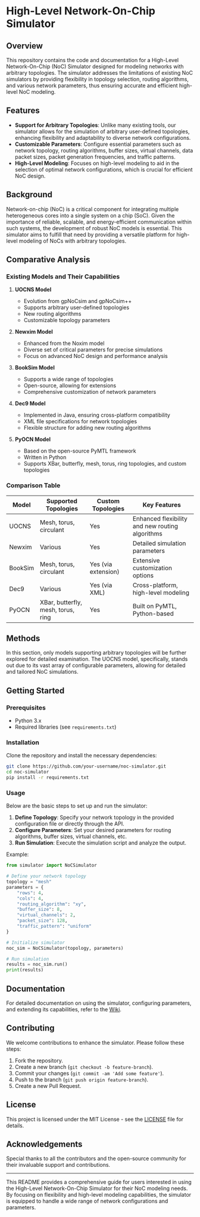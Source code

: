 # High-Level Network-On-Chip Simulator

## Overview

This repository contains the code and documentation for a High-Level Network-On-Chip (NoC) Simulator designed for modeling networks with arbitrary topologies. The simulator addresses the limitations of existing NoC simulators by providing flexibility in topology selection, routing algorithms, and various network parameters, thus ensuring accurate and efficient high-level NoC modeling.

## Features

- **Support for Arbitrary Topologies**: Unlike many existing tools, our simulator allows for the simulation of arbitrary user-defined topologies, enhancing flexibility and adaptability to diverse network configurations.
- **Customizable Parameters**: Configure essential parameters such as network topology, routing algorithms, buffer sizes, virtual channels, data packet sizes, packet generation frequencies, and traffic patterns.
- **High-Level Modeling**: Focuses on high-level modeling to aid in the selection of optimal network configurations, which is crucial for efficient NoC design.

## Background

Network-on-chip (NoC) is a critical component for integrating multiple heterogeneous cores into a single system on a chip (SoC). Given the importance of reliable, scalable, and energy-efficient communication within such systems, the development of robust NoC models is essential. This simulator aims to fulfill that need by providing a versatile platform for high-level modeling of NoCs with arbitrary topologies.

## Comparative Analysis

### Existing Models and Their Capabilities

1. **UOCNS Model**
   - Evolution from gpNoCsim and gpNoCsim++
   - Supports arbitrary user-defined topologies
   - New routing algorithms
   - Customizable topology parameters

2. **Newxim Model**
   - Enhanced from the Noxim model
   - Diverse set of critical parameters for precise simulations
   - Focus on advanced NoC design and performance analysis

3. **BookSim Model**
   - Supports a wide range of topologies
   - Open-source, allowing for extensions
   - Comprehensive customization of network parameters

4. **Dec9 Model**
   - Implemented in Java, ensuring cross-platform compatibility
   - XML file specifications for network topologies
   - Flexible structure for adding new routing algorithms

5. **PyOCN Model**
   - Based on the open-source PyMTL framework
   - Written in Python
   - Supports XBar, butterfly, mesh, torus, ring topologies, and custom topologies

### Comparison Table

| Model   | Supported Topologies      | Custom Topologies | Key Features                                      |
|---------|---------------------------|-------------------|---------------------------------------------------|
| UOCNS   | Mesh, torus, circulant    | Yes               | Enhanced flexibility and new routing algorithms   |
| Newxim  | Various                   | Yes               | Detailed simulation parameters                    |
| BookSim | Mesh, torus, circulant    | Yes (via extension)| Extensive customization options                   |
| Dec9    | Various                   | Yes (via XML)     | Cross-platform, high-level modeling               |
| PyOCN   | XBar, butterfly, mesh, torus, ring | Yes         | Built on PyMTL, Python-based                      |

## Methods

In this section, only models supporting arbitrary topologies will be further explored for detailed examination. The UOCNS model, specifically, stands out due to its vast array of configurable parameters, allowing for detailed and tailored NoC simulations.

## Getting Started

### Prerequisites

- Python 3.x
- Required libraries (see `requirements.txt`)

### Installation

Clone the repository and install the necessary dependencies:

```bash
git clone https://github.com/your-username/noc-simulator.git
cd noc-simulator
pip install -r requirements.txt
```

### Usage

Below are the basic steps to set up and run the simulator:

1. **Define Topology**: Specify your network topology in the provided configuration file or directly through the API.
2. **Configure Parameters**: Set your desired parameters for routing algorithms, buffer sizes, virtual channels, etc.
3. **Run Simulation**: Execute the simulation script and analyze the output.

Example:

```python
from simulator import NoCSimulator

# Define your network topology
topology = "mesh"
parameters = {
    "rows": 4,
    "cols": 4,
    "routing_algorithm": "xy",
    "buffer_size": 8,
    "virtual_channels": 2,
    "packet_size": 128,
    "traffic_pattern": "uniform"
}

# Initialize simulator
noc_sim = NoCSimulator(topology, parameters)

# Run simulation
results = noc_sim.run()
print(results)
```

## Documentation

For detailed documentation on using the simulator, configuring parameters, and extending its capabilities, refer to the [Wiki](https://github.com/your-username/noc-simulator/wiki).

## Contributing

We welcome contributions to enhance the simulator. Please follow these steps:

1. Fork the repository.
2. Create a new branch (`git checkout -b feature-branch`).
3. Commit your changes (`git commit -am 'Add some feature'`).
4. Push to the branch (`git push origin feature-branch`).
5. Create a new Pull Request.

## License

This project is licensed under the MIT License - see the [LICENSE](LICENSE) file for details.

## Acknowledgements

Special thanks to all the contributors and the open-source community for their invaluable support and contributions.

---

This README provides a comprehensive guide for users interested in using the High-Level Network-On-Chip Simulator for their NoC modeling needs. By focusing on flexibility and high-level modeling capabilities, the simulator is equipped to handle a wide range of network configurations and parameters.

